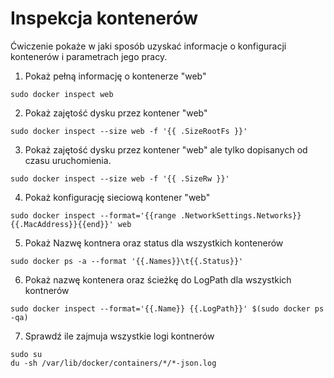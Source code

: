 # Inspekcja kontenerów 
Ćwiczenie pokaże w jaki sposób uzyskać informacje o konfiguracji kontenerów i parametrach jego pracy.

1. Pokaż pełną informację o kontenerze "web"
```
sudo docker inspect web
```

2. Pokaż zajętość dysku przez kontener "web"
```
sudo docker inspect --size web -f '{{ .SizeRootFs }}'
```

3. Pokaż zajętość dysku przez kontener "web" ale tylko dopisanych od czasu uruchomienia. 
```
sudo docker inspect --size web -f '{{ .SizeRw }}'
```

4. Pokaż konfigurację sieciową kontener "web"
```
sudo docker inspect --format='{{range .NetworkSettings.Networks}}{{.MacAddress}}{{end}}' web
```

5. Pokaż Nazwę kontnera oraz status dla wszystkich kontenerów
```
sudo docker ps -a --format '{{.Names}}\t{{.Status}}'
```

6. Pokaż nazwę kontenera oraz ścieżkę do LogPath dla wszystkich kontnerów
```
sudo docker inspect --format='{{.Name}} {{.LogPath}}' $(sudo docker ps -qa)
```

7. Sprawdź ile zajmuja wszystkie logi kontnerów
```
sudo su
du -sh /var/lib/docker/containers/*/*-json.log
```
